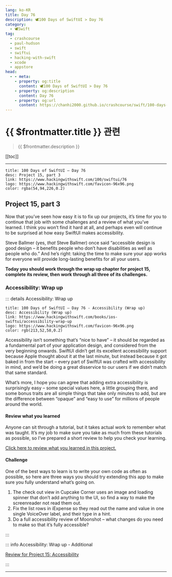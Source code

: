```yaml
---
lang: ko-KR
title: Day 76
description: 🕊️100 Days of SwiftUI > Day 76
category:
  - 🕊️Swift
tag: 
  - crashcourse
  - paul-hudson
  - swift
  - swiftui
  - hacking-with-swift
  - xcode
  - appstore
head:
  - - meta:
    - property: og:title
      content: 🕊️100 Days of SwiftUI > Day 76
    - property: og:description
      content: Day 76
    - property: og:url
      content: https://chanhi2000.github.io/crashcourse/swift/100-days-of-swiftui/76.html
---
```


# {{ $frontmatter.title }} 관련

> {{ $frontmatter.description }}

[[toc]]

---

```component VPCard
title: 100 Days of SwiftUI – Day 76
desc: Project 15, part 3
link: https://www.hackingwithswift.com/100/swiftui/76
logo: https://www.hackingwithswift.com/favicon-96x96.png
color: rgba(54,94,226,0.2)
```

## Project 15, part 3

Now that you’ve seen how easy it is to fix up our projects, it’s time for you to continue that job with some challenges and a review of what you’ve learned. I think you won’t find it hard at all, and perhaps even will continue to be surprised at how easy SwiftUI makes accessibility.

Steve Ballmer (yes, _that_ Steve Ballmer) once said “accessible design is good design – it benefits people who don’t have disabilities as well as people who do.” And he’s right: taking the time to make sure your app works for everyone will provide long-lasting benefits for all your users.

__Today you should work through the wrap up chapter for project 15, complete its review, then work through all three of its challenges.__

### Accessibility: Wrap up

::: details Accessibility: Wrap up

```component VPCard
title: 100 Days of SwiftUI – Day 76 - Accessibility (Wrap up)
desc: Accessibility (Wrap up)
link: https://www.hackingwithswift.com/books/ios-swiftui/accessibility-wrap-up
logo: https://www.hackingwithswift.com/favicon-96x96.png
color: rgb(213,52,58,0.2)
```

Accessibility isn’t something that’s “nice to have” – it should be regarded as a fundamental part of your application design, and considered from the very beginning onwards. SwiftUI didn’t get its excellent accessibility support because Apple thought about it at the last minute, but instead because it got baked in from the start – every part of SwiftUI was crafted with accessibility in mind, and we’d be doing a great disservice to our users if we didn’t match that same standard.

What’s more, I hope you can agree that adding extra accessibility is surprisingly easy – some special values here, a little grouping there, and some bonus traits are all simple things that take only minutes to add, but are the difference between “opaque” and “easy to use” for millions of people around the world.

#### Review what you learned

Anyone can sit through a tutorial, but it takes actual work to remember what was taught. It’s my job to make sure you take as much from these tutorials as possible, so I’ve prepared a short review to help you check your learning.

[Click here to review what you learned in this project.][accessibility]

#### Challenge

One of the best ways to learn is to write your own code as often as possible, so here are three ways you should try extending this app to make sure you fully understand what’s going on.

1. The check out view in Cupcake Corner uses an image and loading spinner that don’t add anything to the UI, so find a way to make the screenreader not read them out.
2. Fix the list rows in iExpense so they read out the name and value in one single VoiceOver label, and their type in a hint.
3. Do a full accessibility review of Moonshot – what changes do you need to make so that it’s fully accessible?

:::

::: info Accessibility: Wrap up - Additional

[Review for Project 15: Accessibility][accessibility]

:::

---

<TagLinks />

[accessibility]: https://www.hackingwithswift.com/review/ios-swiftui/accessibility